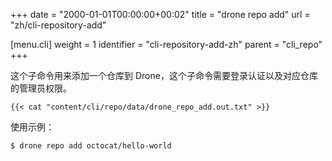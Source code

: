 +++
date = "2000-01-01T00:00:00+00:02"
title = "drone repo add"
url = "zh/cli-repository-add"

[menu.cli]
  weight = 1
  identifier = "cli-repository-add-zh"
  parent = "cli_repo"
+++

<!--This subcommand registers a named repository with Drone. Please note this command requires administrative access to the repository.-->

这个子命令用来添加一个仓库到 Drone，这个子命令需要登录认证以及对应仓库的管理员权限。

```text
{{< cat "content/cli/repo/data/drone_repo_add.out.txt" >}}
```

使用示例：

```text
$ drone repo add octocat/hello-world
```

